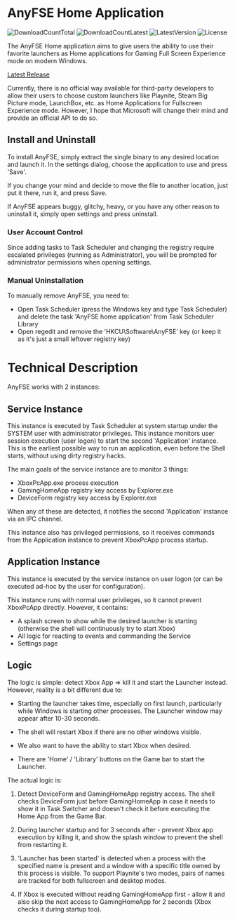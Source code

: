 # AnyFSE Home Application
![DownloadCountTotal](https://img.shields.io/github/downloads/ashpynov/AnyFSE/total?label=total%20downloads&style=plastic) ![DownloadCountLatest](https://img.shields.io/github/downloads/ashpynov/AnyFSE/latest/total?style=plastic) ![LatestVersion](https://img.shields.io/github/v/tag/ashpynov/AnyFSE?label=Latest%20version&style=plastic) ![License](https://img.shields.io/github/license/ashpynov/AnyFSE?style=plastic)

The AnyFSE Home application aims to give users the ability to use their favorite launchers as Home applications for Gaming Full Screen Experience mode on modern Windows.

[Latest Release](https://github.com/ashpynov/AnyFSE/releases/latest)

Currently, there is no official way available for third-party developers to allow their users to choose custom launchers like Playnite, Steam Big Picture mode, LaunchBox, etc. as Home Applications for Fullscreen Experience mode.
However, I hope that Microsoft will change their mind and provide an official API to do so.

## Install and Uninstall

To install AnyFSE, simply extract the single binary to any desired location and launch it. In the settings dialog, choose the application to use and press 'Save'.

If you change your mind and decide to move the file to another location, just put it there, run it, and press Save.

If AnyFSE appears buggy, glitchy, heavy, or you have any other reason to uninstall it, simply open settings and press uninstall.

### User Account Control
Since adding tasks to Task Scheduler and changing the registry require escalated privileges (running as Administrator), you will be prompted for administrator permissions when opening settings.

### Manual Uninstallation
To manually remove AnyFSE, you need to:

- Open Task Scheduler (press the Windows key and type Task Scheduler) and delete the task 'AnyFSE home application' from Task Scheduler Library
- Open regedit and remove the 'HKCU\Software\AnyFSE' key (or keep it as it's just a small leftover registry key)

# Technical Description

AnyFSE works with 2 instances:

## Service Instance
This instance is executed by Task Scheduler at system startup under the SYSTEM user with administrator privileges. This instance monitors user session execution (user logon) to start the second 'Application' instance. This is the earliest possible way to run an application, even before the Shell starts, without using dirty registry hacks.

The main goals of the service instance are to monitor 3 things:

- XboxPcApp.exe process execution
- GamingHomeApp registry key access by Explorer.exe
- DeviceForm registry key access by Explorer.exe

When any of these are detected, it notifies the second 'Application' instance via an IPC channel.

This instance also has privileged permissions, so it receives commands from the Application instance to prevent XboxPcApp process startup.

## Application Instance

This instance is executed by the service instance on user logon (or can be executed ad-hoc by the user for configuration).

This instance runs with normal user privileges, so it cannot prevent XboxPcApp directly. However, it contains:

- A splash screen to show while the desired launcher is starting (otherwise the shell will continuously try to start Xbox)
- All logic for reacting to events and commanding the Service
- Settings page

## Logic

The logic is simple: detect Xbox App => kill it and start the Launcher instead. However, reality is a bit different due to:

* Starting the launcher takes time, especially on first launch, particularly while Windows is starting other processes. The Launcher window may appear after 10-30 seconds.

* The shell will restart Xbox if there are no other windows visible.

* We also want to have the ability to start Xbox when desired.

* There are 'Home' / 'Library' buttons on the Game bar to start the Launcher.

The actual logic is:

1. Detect DeviceForm and GamingHomeApp registry access. The shell checks DeviceForm just before GamingHomeApp in case it needs to show it in Task Switcher and doesn't check it before executing the Home App from the Game Bar.

2. During launcher startup and for 3 seconds after - prevent Xbox app execution by killing it, and show the splash window to prevent the shell from restarting it.

3. 'Launcher has been started' is detected when a process with the specified name is present and a window with a specific title owned by this process is visible. To support Playnite's two modes, pairs of names are tracked for both fullscreen and desktop modes.

4. If Xbox is executed without reading GamingHomeApp first - allow it and also skip the next access to GamingHomeApp for 2 seconds (Xbox checks it during startup too).